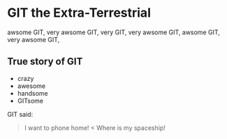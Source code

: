 # GIT the Extra-Terrestrial
awsome GIT, very awsome GIT, very GIT, very awsome GIT, awsome GIT, very awsome GIT,
## True story of GIT
* crazy
* awesome
* handsome
* GITsome

GIT said:
> I want to phone home!
< Where is my spaceship!